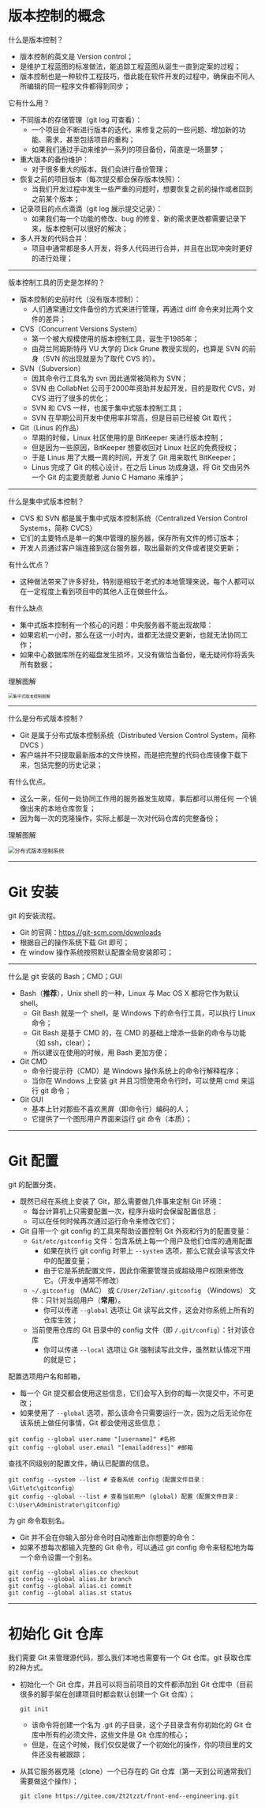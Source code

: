 # 版本控制的概念

什么是版本控制？

- 版本控制的英文是 Version control；
- 是维护工程蓝图的标准做法，能追踪工程蓝图从诞生一直到定案的过程；
- 版本控制也是一种软件工程技巧，借此能在软件开发的过程中，确保由不同人所编辑的同一程序文件都得到同步；

它有什么用？

- 不同版本的存储管理（git log 可查看）：
	- 一个项目会不断进行版本的迭代，来修复之前的一些问题、增加新的功能、需求，甚至包括项目的重构；
	- 如果我们通过手动来维护一系列的项目备份，简直是一场噩梦；
- 重大版本的备份维护：
	- 对于很多重大的版本，我们会进行备份管理；
- 恢复之前的项目版本（每次提交都会保存版本快照）：
	- 当我们开发过程中发生一些严重的问题时，想要恢复之前的操作或者回到之前某个版本；
- 记录项目的点点滴滴（git log 展示提交记录）：
	- 如果我们每一个功能的修改、bug 的修复、新的需求更改都需要记录下来，版本控制可以很好的解决；
- 多人开发的代码合并：
	- 项目中通常都是多人开发，将多人代码进行合并，并且在出现冲突时更好的进行处理；

-----

版本控制工具的历史是怎样的？

- 版本控制的史前时代（没有版本控制）：
	- 人们通常通过文件备份的方式来进行管理，再通过 diff 命令来对比两个文件的差异；
- CVS（Concurrent Versions System）
	- 第一个被大规模使用的版本控制工具，诞生于1985年；
	- 由荷兰阿姆斯特丹 VU 大学的 Dick Grune 教授实现的，也算是 SVN 的前身（SVN 的出现就是为了取代 CVS 的）。
- SVN（Subversion）
	- 因其命令行工具名为 svn 因此通常被简称为 SVN；
	- SVN 由 CollabNet 公司于2000年资助并发起开发，目的是取代 CVS，对 CVS 进行了很多的优化；
	- SVN 和 CVS 一样，也属于集中式版本控制工具；
	- SVN 在早期公司开发中使用率非常高，但是目前已经被 Git 取代；
- Git（Linus 的作品）
	- 早期的时候，Linux 社区使用的是 BitKeeper 来进行版本控制；
	- 但是因为一些原因，BitKeeper 想要收回对 Linux 社区的免费授权；
	- 于是 Linus 用了大概一周的时间，开发了 Git 用来取代 BitKeeper；
	- Linus 完成了 Git 的核心设计，在之后 Linus 功成身退，将 Git 交由另外一个 Git 的主要贡献者 Junio C Hamano 来维护；

-----

什么是集中式版本控制？

- CVS 和 SVN 都是属于集中式版本控制系统（Centralized Version Control Systems，简称 CVCS）
- 它们的主要特点是单一的集中管理的服务器，保存所有文件的修订版本；
- 开发人员通过客户端连接到这台服务器，取出最新的文件或者提交更新；

有什么优点？

- 这种做法带来了许多好处，特别是相较于老式的本地管理来说，每个人都可以在一定程度上看到项目中的其他人正在做些什么。

有什么缺点

- 集中式版本控制有一个核心的问题：中央服务器不能出现故障：
- 如果宕机一小时，那么在这一小时内，谁都无法提交更新，也就无法协同工作；
- 如果中心数据库所在的磁盘发生损坏，又没有做恰当备份，毫无疑问你将丢失所有数据；

理解图解

<img src="NodeAssets/集中版本控制图解.jpg" alt="集中式版本控制图解" style="zoom:60%;" />

-----

什么是分布式版本控制？

- Git 是属于分布式版本控制系统（Distributed Version Control System，简称 DVCS ）
- 客户端并不只提取最新版本的文件快照，而是把完整的代码仓库镜像下载下来，包括完整的历史记录；

有什么优点。

- 这么一来，任何一处协同工作用的服务器发生故障，事后都可以用任何 一个镜像出来的本地仓库恢复；
- 因为每一次的克隆操作，实际上都是一次对代码仓库的完整备份；

理解图解

<img src="NodeAssets/分布式版本控制系统.jpg" alt="分布式版本控制系统" style="zoom:80%;" />

-----

# Git 安装

git 的安装流程。

- Git 的官网：https://git-scm.com/downloads 
- 根据自己的操作系统下载 Git 即可；
- 在 window 操作系统按照默认配置全局安装即可；

-----

什么是 git 安装的 Bash；CMD；GUI

- Bash（**推荐**），Unix shell 的一种，Linux 与 Mac OS X 都将它作为默认 shell。 
	- Git Bash 就是一个 shell，是 Windows 下的命令行工具，可以执行 Linux 命令； 
	- Git Bash 是基于 CMD 的，在 CMD 的基础上增添一些新的命令与功能（如 ssh，clear）；
	- 所以建议在使用的时候，用 Bash 更加方便；
- Git CMD 
	- 命令行提示符（CMD）是 Windows 操作系统上的命令行解释程序； 
	- 当你在 Windows 上安装 git 并且习惯使用命令行时，可以使用 cmd 来运行 git 命令；
- Git GUI 
	- 基本上针对那些不喜欢黑屏（即命令行）编码的人；
	- 它提供了一个图形用户界面来运行 git 命令（本质）；

-----

# Git 配置

git 的配置分类，

- 既然已经在系统上安装了 Git，那么需要做几件事来定制 Git 环境： 
  - 每台计算机上只需要配置一次，程序升级时会保留配置信息； 
  - 可以在任何时候再次通过运行命令来修改它们；
- Git 自带一个 git config 的工具来帮助设置控制 Git 外观和行为的配置变量： 
  - `Git/etc/gitconfig` 文件：包含系统上每一个用户及他们仓库的通用配置 
    - 如果在执行 git config 时带上 `--system` 选项，那么它就会读写该文件中的配置变量； 
    - 由于它是系统配置文件，因此你需要管理员或超级用户权限来修改它。（开发中通常不修改）
  - `~/.gitconfig` （MAC） 或 `C/User/ZeTian/.gitconfig` （Windows） 文件：只针对当前用户（**常用**）。
    - 你可以传递 `--global` 选项让 Git 读写此文件，这会对你系统上所有的仓库生效；
  - 当前使用仓库的 Git 目录中的 config 文件（即 `/.git/config`）：针对该仓库
    - 你可以传递 `--local` 选项让 Git 强制读写此文件，虽然默认情况下用的就是它；

配置选项用户名和邮箱，

- 每一个 Git 提交都会使用这些信息，它们会写入到你的每一次提交中，不可更改； 
- 如果使用了 `--global` 选项，那么该命令只需要运行一次，因为之后无论你在该系统上做任何事情，Git 都会使用这些信息；

```shell
git config --global user.name "[username]" #名称
git config --global user.email "[emailaddress]" #邮箱
```

查找不同级别的配置文件，确认已配置的信息。

```shell
git config --system --list # 查看系统 config（配置文件目录：\Git\etc\gitconfig）
git config --global --list # 查看当前用户 (global) 配置（配置文件目录：C:\User\Administrator\gitconfig）
```

为 git 命令取别名。

- Git 并不会在你输入部分命令时自动推断出你想要的命令： 
- 如果不想每次都输入完整的 Git 命令，可以通过 git config 命令来轻松地为每一个命令设置一个别名。

```shell
git config --global alias.co checkout
git config --global alias.br branch
git config --global alias.ci commit
git config --global alias.st status
```


-----

# 初始化 Git 仓库

我们需要 Git 来管理源代码，那么我们本地也需要有一个 Git 仓库。git 获取仓库的2种方式。

- 初始化一个 Git 仓库，并且可以将当前项目的文件都添加到 Git 仓库中（目前很多的脚手架在创建项目时都会默认创建一个 Git 仓库）； 

  ```shell
  git init
  ```

  - 该命令将创建一个名为 .git 的子目录，这个子目录含有你初始化的 Git 仓库中所有的必须文件，这些文件是 Git 仓库的核心； 
  - 但是，在这个时候，我们仅仅是做了一个初始化的操作，你的项目里的文件还没有被跟踪；
  
- 从其它服务器克隆（clone）一个已存在的 Git 仓库（第一天到公司通常我们需要做这个操作）；

  ```shell
  git clone https://gitee.com/Zt2tzzt/front-end--engineering.git
  ```
